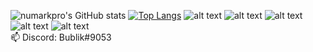 ![numarkpro's GitHub stats](https://github-readme-stats.vercel.app/api?username=numarkpro&theme=radical&show_icons=true)
[![Top Langs](https://github-readme-stats.vercel.app/api/top-langs/?username=numarkpro&layout=compact)](https://github.com/anuraghazra/github-readme-stats)
![alt text](https://img.shields.io/badge/HTML5-E34F26?style=for-the-badge&logo=html5&logoColor=white)
![alt text](https://img.shields.io/badge/CSS-239120?&style=for-the-badge&logo=css3&logoColor=white)
![alt text](https://img.shields.io/badge/JavaScript-F7DF1E?style=for-the-badge&logo=javascript&logoColor=black)
![alt text](https://img.shields.io/badge/PHP-777BB4?style=for-the-badge&logo=php&logoColor=white)
![alt text](https://img.shields.io/badge/MySQL-00000F?style=for-the-badge&logo=mysql&logoColor=white)
\
📫 Discord: Bublik#9053
<!--
**numarkpro/numarkpro* is a ✨ _special_ ✨ repository because its `README.md` (this file) appears on your GitHub profile.

Here are some ideas to get you started:

- 🔭 I’m currently working on ...
- 🌱 I’m currently learning ...
- 👯 I’m looking to collaborate on ...
- 🤔 I’m looking for help with ...
- 💬 Ask me about ...
- 📫 How to reach me: ...
- 😄 Pronouns: ...
- ⚡ Fun fact: ...
-->
